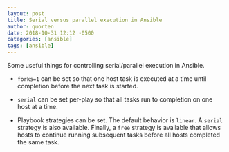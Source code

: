 ```yaml
---
layout: post
title: Serial versus parallel execution in Ansible
author: quorten
date: 2018-10-31 12:12 -0500
categories: [ansible]
tags: [ansible]
---
```


Some useful things for controlling serial/parallel execution in
Ansible.

* `forks=1` can be set so that one host task is executed at a time
  until completion before the next task is started.

* `serial` can be set per-play so that all tasks run to completion on
  one host at a time.

* Playbook strategies can be set.  The default behavior is `linear`.
  A `serial` strategy is also available.  Finally, a `free` strategy
  is available that allows hosts to continue running subsequent tasks
  before all hosts completed the same task.
